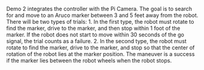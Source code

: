 Demo 2 integrates the controller with the Pi Camera.
The goal is to search for and move to an Aruco marker between 3 and 5 feet away from the robot. 
There will be two types of trials:
    1. In the first type, the robot must rotate to find the marker, drive to the marker, and then stop within 1 foot of the
        marker. If the robot does not start to move within 30 seconds of the go signal, the trial counts as a failure.
    2. In the second type, the robot must rotate to find the marker, drive to the marker, and stop so that the center of
        rotation of the robot lies at the marker position. The maneuver is a success if the marker lies between the robot
        wheels when the robot stops.
        
